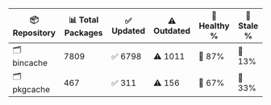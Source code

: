 | 📦 Repository | 📊 Total Packages | ✅ Updated | ⚠️ Outdated | 💚 Healthy % | 🔴 Stale % |
|---------------|-------------------|------------|-------------|-------------|------------|
| 🗂️ bincache | 7809 | ✅ 6798 | ⚠️ 1011 | 💚 87% | 🔴 13% |
| 🗂️ pkgcache | 467 | ✅ 311 | ⚠️ 156 | 💚 67% | 🔴 33% |
